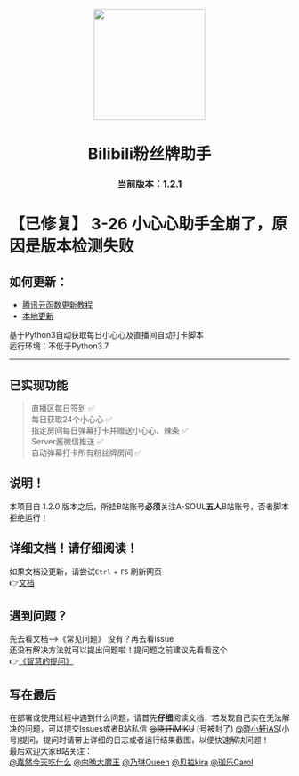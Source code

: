<p align="center">
  <img src="https://s2.loli.net/2022/01/11/6OM8kDZpa5WLid4.png" width="200" height="200" alt="">
</p>
<div align="center">

# **Bilibili粉丝牌助手**  
### 当前版本：1.2.1
 </div>

# 【已修复】 3-26 小心心助手全崩了，原因是版本检测失败  

## 如何更新：

- [腾讯云函数更新教程](https://xiaomiku01.github.io/bili-live-heart/TencentCloud/#_1-3%E5%A6%82%E4%BD%95%E5%8D%87%E7%BA%A7%E4%BA%91%E5%87%BD%E6%95%B0)  
- [本地更新](https://xiaomiku01.github.io/bili-live-heart/LocalDocker/#_1-5-%E6%9C%AC%E5%9C%B0%E6%9B%B4%E6%96%B0)

基于Python3自动获取每日小心心及直播间自动打卡脚本  
运行环境：不低于Python3.7  
***  

## 已实现功能  
> 直播区每日签到 ✅  
> 每日获取24个小心心 ✅  
> 指定房间每日弹幕打卡并赠送小心心、辣条 ✅  
> Server酱微信推送 ✅  
> 自动弹幕打卡所有粉丝牌房间 ✅   

## 说明！ 
本项目自 1.2.0 版本之后，所挂B站账号**必须**关注A-SOUL**五人**B站账号，否者脚本拒绝运行！

## 详细文档！请仔细阅读！
如果文档没更新，请尝试`Ctrl` + `F5` 刷新网页  
👉[文档](https://xiaomiku01.github.io/bili-live-heart/)  

## 遇到问题？  
 先去看文档——>《常见问题》 没有？再去看issue  
 还没有解决方法就可以提出问题啦！提问题之前建议先看看这个  
 👉[《智慧的提问》](https://github.com/ryanhanwu/How-To-Ask-Questions-The-Smart-Way/blob/main/README-zh_CN.md)

## 写在最后
在部署或使用过程中遇到什么问题，请首先**仔细**阅读文档，若发现自己实在无法解决的问题，可以提交Issues或者B站私信 ~~@晓轩iMIKU~~ (号被封了) [@晓小轩iAS](https://space.bilibili.com/1772442517)(小号)提问，提问时请带上详细的日志或者运行结果截图，以便快速解决问题！  
最后欢迎大家B站关注：  
[@嘉然今天吃什么](https://space.bilibili.com/672328094/) [@向晚大魔王](https://space.bilibili.com/672346917/) [@乃琳Queen](https://space.bilibili.com/672342685/) [@贝拉kira](https://space.bilibili.com/672353429/) [@珈乐Carol](https://space.bilibili.com/351609538/)
